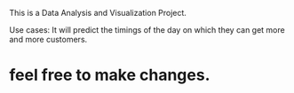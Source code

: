 This is a Data Analysis and Visualization Project.

Use cases:
It will predict the timings of the day on which they can get more and more customers.
# feel free to make changes.
